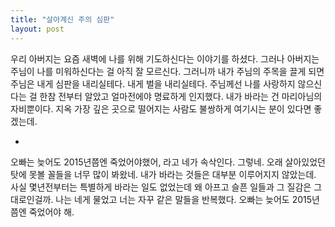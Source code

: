 ```yaml
---
title: "살아계신 주의 심판"
layout: post
---
```


우리 아버지는 요즘 새벽에 나를 위해 기도하신다는 이야기를 하셨다. 그러나 아버지는 주님이 나를 미워하신다는 걸 아직 잘 모르신다. 그러니까 내가 주님의 주목을 끌게 되면 주님은 내게 심판을 내리실테다. 내게 벌을 내리실테다. 주님께선 나를 사랑하지 않으신다는 걸 한참 전부터 알았고 얼마전에야 명료하게 인지했다. 내가 바라는 건 마리아님의 자비뿐이다. 지옥 가장 깊은 곳으로 떨어지는 사람도 불쌍하게 여기시는 분이 있다면 좋겠는데.

-

오빠는 늦어도 2015년쯤엔 죽었어야했어, 라고 네가 속삭인다. 그렇네. 오래 살아있었던 탓에 못볼 꼴들을 너무 많이 봐왔네. 내가 바라는 것들은 대부분 이루어지지 않았는데. 사실 몇년전부터는 특별하게 바라는 일도 없었는데 왜 아프고 슬픈 일들과 그 질감은 그대로인걸까. 나는 네게 물었고 너는 자꾸 같은 말들을 반복했다. 오빠는 늦어도 2015년쯤엔 죽었어야 해. 

